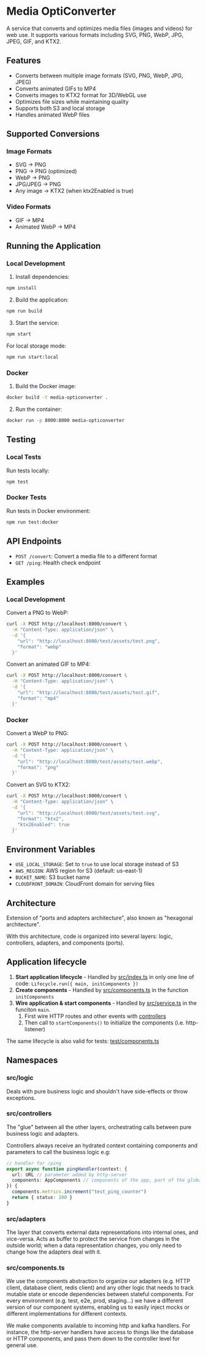# Media OptiConverter

A service that converts and optimizes media files (images and videos) for web use. It supports various formats including SVG, PNG, WebP, JPG, JPEG, GIF, and KTX2.

## Features

- Converts between multiple image formats (SVG, PNG, WebP, JPG, JPEG)
- Converts animated GIFs to MP4
- Converts images to KTX2 format for 3D/WebGL use
- Optimizes file sizes while maintaining quality
- Supports both S3 and local storage
- Handles animated WebP files

## Supported Conversions

### Image Formats
- SVG → PNG
- PNG → PNG (optimized)
- WebP → PNG
- JPG/JPEG → PNG
- Any image → KTX2 (when ktx2Enabled is true)

### Video Formats
- GIF → MP4
- Animated WebP → MP4

## Running the Application

### Local Development

1. Install dependencies:
```bash
npm install
```

2. Build the application:
```bash
npm run build
```

3. Start the service:
```bash
npm start
```

For local storage mode:
```bash
npm run start:local
```

### Docker

1. Build the Docker image:
```bash
docker build -t media-opticonverter .
```

2. Run the container:
```bash
docker run -p 8000:8000 media-opticonverter
```

## Testing

### Local Tests

Run tests locally:
```bash
npm test
```

### Docker Tests

Run tests in Docker environment:
```bash
npm run test:docker
```

## API Endpoints

- `POST /convert`: Convert a media file to a different format
- `GET /ping`: Health check endpoint

## Examples

### Local Development

Convert a PNG to WebP:
```bash
curl -X POST http://localhost:8000/convert \
  -H "Content-Type: application/json" \
  -d '{
    "url": "http://localhost:8000/test/assets/test.png",
    "format": "webp"
  }'
```

Convert an animated GIF to MP4:
```bash
curl -X POST http://localhost:8000/convert \
  -H "Content-Type: application/json" \
  -d '{
    "url": "http://localhost:8000/test/assets/test.gif",
    "format": "mp4"
  }'
```

### Docker

Convert a WebP to PNG:
```bash
curl -X POST http://localhost:8000/convert \
  -H "Content-Type: application/json" \
  -d '{
    "url": "http://localhost:8000/test/assets/test.webp",
    "format": "png"
  }'
```

Convert an SVG to KTX2:
```bash
curl -X POST http://localhost:8000/convert \
  -H "Content-Type: application/json" \
  -d '{
    "url": "http://localhost:8000/test/assets/test.svg",
    "format": "ktx2",
    "ktx2Enabled": true
  }'
```

## Environment Variables

- `USE_LOCAL_STORAGE`: Set to `true` to use local storage instead of S3
- `AWS_REGION`: AWS region for S3 (default: us-east-1)
- `BUCKET_NAME`: S3 bucket name
- `CLOUDFRONT_DOMAIN`: CloudFront domain for serving files

## Architecture

Extension of "ports and adapters architecture", also known as "hexagonal architecture".

With this architecture, code is organized into several layers: logic, controllers, adapters, and components (ports).

## Application lifecycle

1. **Start application lifecycle** - Handled by [src/index.ts](src/index.ts) in only one line of code: `Lifecycle.run({ main, initComponents })`
2. **Create components** - Handled by [src/components.ts](src/components.ts) in the function `initComponents`
3. **Wire application & start components** - Handled by [src/service.ts](src/service.ts) in the funciton `main`.
   1. First wire HTTP routes and other events with [controllers](#src/controllers)
   2. Then call to `startComponents()` to initialize the components (i.e. http-listener)

The same lifecycle is also valid for tests: [test/components.ts](test/components.ts)

## Namespaces

### src/logic

Deals with pure business logic and shouldn't have side-effects or throw exceptions.

### src/controllers

The "glue" between all the other layers, orchestrating calls between pure business logic and adapters.

Controllers always receive an hydrated context containing components and parameters to call the business logic e.g:

```ts
// handler for /ping
export async function pingHandler(context: {
  url: URL // parameter added by http-server
  components: AppComponents // components of the app, part of the global context
}) {
  components.metrics.increment("test_ping_counter")
  return { status: 200 }
}
```

### src/adapters

The layer that converts external data representations into internal ones, and vice-versa. Acts as buffer to protect the service from changes in the outside world; when a data representation changes, you only need to change how the adapters deal with it.

### src/components.ts

We use the components abstraction to organize our adapters (e.g. HTTP client, database client, redis client) and any other logic that needs to track mutable state or encode dependencies between stateful components. For every environment (e.g. test, e2e, prod, staging...) we have a different version of our component systems, enabling us to easily inject mocks or different implementations for different contexts.

We make components available to incoming http and kafka handlers. For instance, the http-server handlers have access to things like the database or HTTP components, and pass them down to the controller level for general use.
